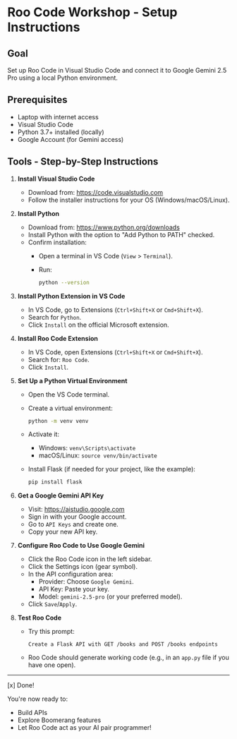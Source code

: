 # Roo Code Workshop - Setup Instructions

## Goal

Set up Roo Code in Visual Studio Code and connect it to Google Gemini 2.5 Pro using a local Python environment.

## Prerequisites

* Laptop with internet access
* Visual Studio Code
* Python 3.7+ installed (locally)
* Google Account (for Gemini access)

## Tools - Step-by-Step Instructions

1. **Install Visual Studio Code**
    * Download from: <https://code.visualstudio.com>
    * Follow the installer instructions for your OS (Windows/macOS/Linux).

2. **Install Python**
    * Download from: <https://www.python.org/downloads>
    * Install Python with the option to "Add Python to PATH" checked.
    * Confirm installation:
        * Open a terminal in VS Code (`View` > `Terminal`).
        * Run:

            ```bash
            python --version
            ```

3. **Install Python Extension in VS Code**
    * In VS Code, go to Extensions (`Ctrl+Shift+X` or `Cmd+Shift+X`).
    * Search for `Python`.
    * Click `Install` on the official Microsoft extension.

4. **Install Roo Code Extension**
    * In VS Code, open Extensions (`Ctrl+Shift+X` or `Cmd+Shift+X`).
    * Search for: `Roo Code`.
    * Click `Install`.

5. **Set Up a Python Virtual Environment**
    * Open the VS Code terminal.
    * Create a virtual environment:

        ```bash
        python -m venv venv
        ```

    * Activate it:
        * Windows: `venv\Scripts\activate`
        * macOS/Linux: `source venv/bin/activate`
    * Install Flask (if needed for your project, like the example):

        ```bash
        pip install flask
        ```

6. **Get a Google Gemini API Key**
    * Visit: <https://aistudio.google.com>
    * Sign in with your Google account.
    * Go to `API Keys` and create one.
    * Copy your new API key.

7. **Configure Roo Code to Use Google Gemini**
    * Click the Roo Code icon in the left sidebar.
    * Click the Settings icon (gear symbol).
    * In the API configuration area:
        * Provider: Choose `Google Gemini`.
        * API Key: Paste your key.
        * Model: `gemini-2.5-pro` (or your preferred model).
    * Click `Save`/`Apply`.

8. **Test Roo Code**
    * Try this prompt:

        ```
        Create a Flask API with GET /books and POST /books endpoints
        ```

    * Roo Code should generate working code (e.g., in an `app.py` file if you have one open).

---

[x] Done!

You're now ready to:

* Build APIs
* Explore Boomerang features
* Let Roo Code act as your AI pair programmer!
